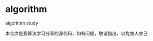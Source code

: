 algorithm
=========

algorithm study

本仓库是我算法学习分享的源代码，如有问题，敬请指出，以免害人害己
                                
